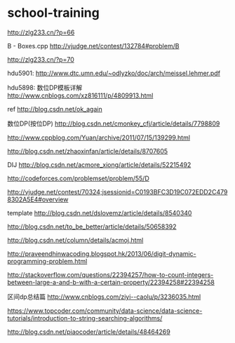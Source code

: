 # school-training
http://zlg233.cn/?p=66

B - Boxes.cpp http://vjudge.net/contest/132784#problem/B

http://zlg233.cn/?p=70

hdu5901: http://www.dtc.umn.edu/~odlyzko/doc/arch/meissel.lehmer.pdf



hdu5898:
数位DP模板详解  http://www.cnblogs.com/xz816111/p/4809913.html

ref  http://blog.csdn.net/ok_again

数位DP(按位DP) http://blog.csdn.net/cmonkey_cfj/article/details/7798809

http://www.cppblog.com/Yuan/archive/2011/07/15/139299.html

http://blog.csdn.net/zhaoxinfan/article/details/8707605

DIJ http://blog.csdn.net/acmore_xiong/article/details/52215492

http://codeforces.com/problemset/problem/55/D

http://vjudge.net/contest/70324;jsessionid=C0193BFC3D19C072EDD2C4798302A5E4#overview

template http://blog.csdn.net/dslovemz/article/details/8540340

http://blog.csdn.net/to_be_better/article/details/50658392

http://blog.csdn.net/column/details/acmoj.html

http://praveendhinwacoding.blogspot.hk/2013/06/digit-dynamic-programming-problem.html

http://stackoverflow.com/questions/22394257/how-to-count-integers-between-large-a-and-b-with-a-certain-property/22394258#22394258

区间dp总结篇 http://www.cnblogs.com/ziyi--caolu/p/3236035.html

https://www.topcoder.com/community/data-science/data-science-tutorials/introduction-to-string-searching-algorithms/

http://blog.csdn.net/piaocoder/article/details/48464269
